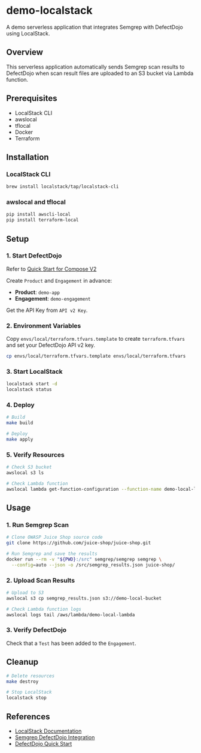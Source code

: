 # demo-localstack

A demo serverless application that integrates Semgrep with DefectDojo using LocalStack.

## Overview

This serverless application automatically sends Semgrep scan results to DefectDojo when scan result files are uploaded to an S3 bucket via Lambda function.

## Prerequisites

- LocalStack CLI
- awslocal
- tflocal
- Docker
- Terraform

## Installation

### LocalStack CLI

```bash
brew install localstack/tap/localstack-cli
```

### awslocal and tflocal

```bash
pip install awscli-local
pip install terraform-local
```

## Setup

### 1. Start DefectDojo

Refer to [Quick Start for Compose V2](https://github.com/DefectDojo/django-DefectDojo?tab=readme-ov-file#quick-start-for-compose-v2)

Create `Product` and `Engagement` in advance:

- **Product**: `demo-app`
- **Engagement**: `demo-engagement`

Get the API Key from `API v2 Key`.

### 2. Environment Variables

Copy `envs/local/terraform.tfvars.template` to create `terraform.tfvars` and set your DefectDojo API v2 key.

```bash
cp envs/local/terraform.tfvars.template envs/local/terraform.tfvars
```

### 3. Start LocalStack

```bash
localstack start -d
localstack status
```

### 4. Deploy

```bash
# Build
make build

# Deploy
make apply
```

### 5. Verify Resources

```bash
# Check S3 bucket
awslocal s3 ls

# Check Lambda function
awslocal lambda get-function-configuration --function-name demo-local-lambda
```

## Usage

### 1. Run Semgrep Scan

```bash
# Clone OWASP Juice Shop source code
git clone https://github.com/juice-shop/juice-shop.git

# Run Semgrep and save the results
docker run --rm -v "${PWD}:/src" semgrep/semgrep semgrep \
  --config=auto --json -o /src/semgrep_results.json juice-shop/
```

### 2. Upload Scan Results

```bash
# Upload to S3
awslocal s3 cp semgrep_results.json s3://demo-local-bucket

# Check Lambda function logs
awslocal logs tail /aws/lambda/demo-local-lambda
```

### 3. Verify DefectDojo

Check that a `Test` has been added to the `Engagement`.

## Cleanup

```bash
# Delete resources
make destroy

# Stop LocalStack
localstack stop
```

## References

- [LocalStack Documentation](https://docs.localstack.cloud/)
- [Semgrep DefectDojo Integration](https://semgrep.dev/docs/kb/integrations/defect-dojo-integration)
- [DefectDojo Quick Start](https://github.com/DefectDojo/django-DefectDojo?tab=readme-ov-file#quick-start-for-compose-v2)
